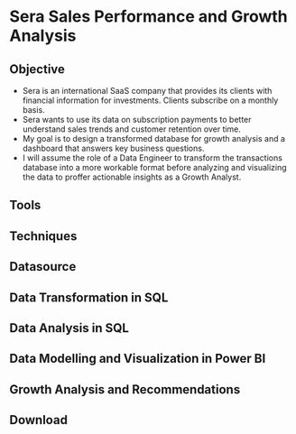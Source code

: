 # Sera Sales Performance and Growth Analysis

## Objective
- Sera is an international SaaS company that provides its clients with financial information for investments. Clients subscribe on a monthly basis.
- Sera wants to use its data on subscription payments to better understand sales trends and customer retention over time. 
- My goal is to design a transformed database for growth analysis and a dashboard that answers key business questions.
- I will assume the role of a Data Engineer to transform the transactions database into a more workable format before analyzing and visualizing the data to proffer actionable insights as a Growth Analyst.

## Tools

## Techniques

## Datasource

## Data Transformation in SQL

## Data Analysis in SQL

## Data Modelling and Visualization in Power BI

## Growth Analysis and Recommendations

## Download
